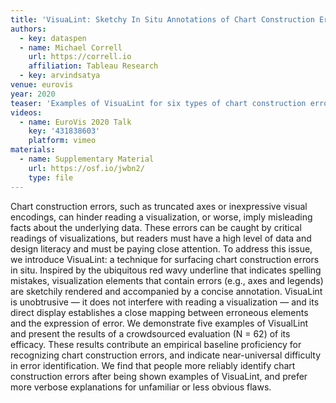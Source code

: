 ```yaml
---
title: 'VisuaLint: Sketchy In Situ Annotations of Chart Construction Errors'
authors:
  - key: dataspen
  - name: Michael Correll
    url: https://correll.io
    affiliation: Tableau Research
  - key: arvindsatya
venue: eurovis
year: 2020
teaser: 'Examples of VisuaLint for six types of chart construction errors: (a) inexpressive size encodings; (b) dual axis charts with differing scales; (c) perceptually ineffective color encodings; (d) missing legends; and, (e) truncated axes.'
videos:
  - name: EuroVis 2020 Talk
    key: '431838603'
    platform: vimeo
materials:
  - name: Supplementary Material
    url: https://osf.io/jwbn2/
    type: file
---
```

Chart construction errors, such as truncated axes or inexpressive visual encodings, can hinder reading a visualization, or worse, imply misleading facts about the underlying data. These errors can be caught by critical readings of visualizations, but readers must have a high level of data and design literacy and must be paying close attention. To address this issue, we introduce VisuaLint: a technique for surfacing chart construction errors in situ. Inspired by the ubiquitous red wavy underline that indicates spelling mistakes, visualization elements that contain errors (e.g., axes and legends) are sketchily rendered and accompanied by a concise annotation. VisuaLint is unobtrusive — it does not interfere with reading a visualization — and its direct display establishes a close mapping between erroneous elements and the expression of error. We demonstrate five examples of VisualLint and present the results of a crowdsourced evaluation (N = 62) of its efficacy. These results contribute an empirical baseline proficiency for recognizing chart construction errors, and indicate near-universal difficulty in error identification. We find that people more reliably identify chart construction errors after being shown examples of VisuaLint, and prefer more verbose explanations for unfamiliar or less obvious flaws.
